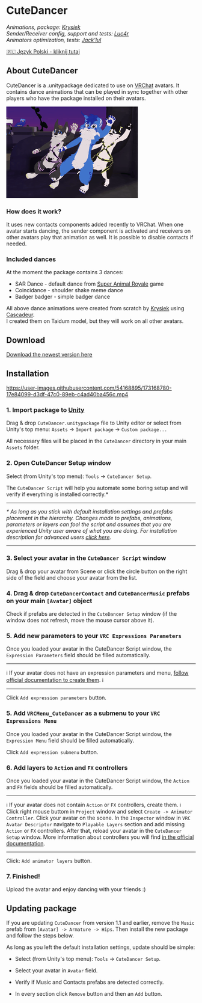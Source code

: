 # **CuteDancer**

_Animations, package: [Krysiek](https://github.com/Krysiek)  
Sender/Receiver config, support and tests: [Luc4r](https://github.com/Luc4r)  
Animators optimization, tests: [Jack'lul](https://github.com/jacklul)_

[🇵🇱 Język Polski - kliknij tutaj](/README.pl.md)

## About CuteDancer

CuteDancer is a .unitypackage dedicated to use on [VRChat](https://hello.vrchat.com/) avatars. It contains dance animations that can be played in sync together with other players who have the package installed on their avatars.

![promo anim](docs/images/cutedancer.gif)

### How does it work?

It uses new contacts components added recently to VRChat. When one avatar starts dancing, the sender component is activated and receivers on other avatars play that animation as well. It is possible to disable contacts if needed.

### Included dances

At the moment the package contains 3 dances:
- SAR Dance - default dance from [Super Animal Royale](https://animalroyale.com/) game
- Coincidance - shoulder shake meme dance
- Badger badger - simple badger dance

All above dance animations were created from scratch by [Krysiek](https://github.com/Krysiek) using [Cascadeur](https://cascadeur.com/).  
I created them on Taidum model, but they will work on all other avatars.

## Download

[Download the newest version here](https://github.com/Krysiek/CuteDancer/releases)

## Installation

https://user-images.githubusercontent.com/54168895/173168780-17e84099-d3df-47c0-89eb-c4ad40ba456c.mp4

### 1. **Import package to [Unity](https://unity.com/)**

Drag & drop `CuteDancer.unitypackage` file to Unity editor or select from Unity's top menu: `Assets` -> `Import package` -> `Custom package...`

All necessary files will be placed in the `CuteDancer` directory in your main `Assets` folder.

### 2. **Open CuteDancer Setup window**

Select (from Unity's top menu): `Tools` -> `CuteDancer Setup`.

The `CuteDancer Script` will help you automate some boring setup and will verify if everything is installed correctly.\*

___
_\* As long as you stick with default installation settings and prefabs placement in the hierarchy. Changes made to prefabs, animations, parameters or layers can fool the script and assumes that you are experienced Unity user aware of what you are doing. For installation description for advanced users [click here](docs/README.old.md)._
___

### 3. **Select your avatar in the `CuteDancer Script` window**

Drag & drop your avatar from Scene or click the circle button on the right side of the field and choose your avatar from the list.

### 4. **Drag & drop `CuteDancerContact` and `CuteDancerMusic` prefabs on your main `[Avatar]` object**

Check if prefabs are detected in the `CuteDancer Setup` window (if the window does not refresh, move the mouse cursor above it).

### 5. **Add new parameters to your `VRC Expressions Parameters`**

Once you loaded your avatar in the CuteDancer Script window, the `Expression Parameters` field should be filled automatically.
___
ℹ️ If your avatar does not have an expression parameters and menu, [follow official documentation to create them](https://docs.vrchat.com/docs/expression-menu-and-controls#creating-an-expression-menu). ℹ️
___

Click `Add expression parameters` button.

### 5. **Add `VRCMenu_CuteDancer` as a submenu to your `VRC Expressions Menu`**

Once you loaded your avatar in the CuteDancer Script window, the `Expression Menu` field should be filled automatically.

Click `Add expression submenu` button.

### 6. **Add layers to `Action` and `FX` controllers**

Once you loaded your avatar in the CuteDancer Script window, the `Action` and `FX` fields should be filled automatically.

___
ℹ️ If your avatar does not contain `Action` or `FX` controllers, create them. ℹ️  
Click right mouse buttom in `Project` window and select `Create -> Animator Controller`. Click your avatar on the scene. In the `Inspector` window in `VRC Avatar Descriptor` navigate to `Playable Layers` section and add missing `Action` or `FX` controllers. After that, reload your avatar in the `CuteDancer Setup` window. More information about controllers you will find [in the official documentation](https://docs.vrchat.com/docs/playable-layers).
___

Click: `Add animator layers` button.

### 7. **Finished!**

Upload the avatar and enjoy dancing with your friends :)

## Updating package

If you are updating `CuteDancer` from version 1.1 and earlier, remove the `Music` prefab from `[Avatar] -> Armature -> Hips`. Then install the new package and follow the steps below.

As long as you left the default installation settings, update should be simple:

- Select (from Unity's top menu): `Tools` -> `CuteDancer Setup`.

- Select your avatar in `Avatar` field.

- Verify if Music and Contacts prefabs are detected correctly.

- In every section click `Remove` button and then an `Add` button.